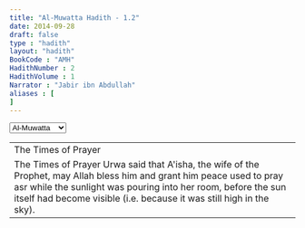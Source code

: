 ```yaml
---
title: "Al-Muwatta Hadith - 1.2"
date: 2014-09-28
draft: false
type : "hadith"
layout: "hadith"
BookCode : "AMH"
HadithNumber : 2
HadithVolume : 1
Narrator : "Jabir ibn Abdullah"
aliases : [
]
---
```


<div class="col-md-2">
	<select id="hadithlist">
	  <option value="sad">Abu-Dawood</option>
	  <option value="nwh">An-Nawawi</option>
	  <option selected value="amh">Al-Muwatta</option>
	  <option value="hdq">Al-Qudsi</option>
	  <option value="tir">Al-Tirmidhi</option>
	</select>
</div>

<table>
<tr>
<td>  
The Times of Prayer
</td>
</tr>
<tr>
<td> 
The Times of Prayer
Urwa said that A'isha, the wife of the Prophet, may Allah bless him and grant him peace used to pray asr while the sunlight was pouring into her room, before the sun itself had become visible (i.e. because it was still high in the sky).</td>
</tr>

</table>